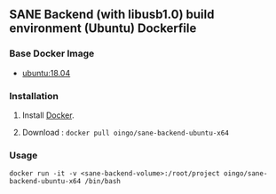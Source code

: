 ## SANE Backend (with libusb1.0) build environment (Ubuntu) Dockerfile


### Base Docker Image

* [ubuntu:18.04](https://registry.hub.docker.com/u/library/ubuntu/)


### Installation

1. Install [Docker](https://www.docker.com/).

2. Download : `docker pull oingo/sane-backend-ubuntu-x64`


### Usage

    docker run -it -v <sane-backend-volume>:/root/project oingo/sane-backend-ubuntu-x64 /bin/bash
